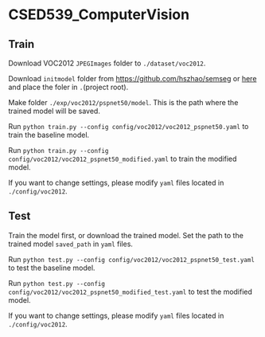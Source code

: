 # CSED539_ComputerVision

## Train
Download VOC2012 `JPEGImages` folder to `./dataset/voc2012`.

Download `initmodel` folder from https://github.com/hszhao/semseg or [here](https://drive.google.com/drive/folders/15wx9vOM0euyizq-M1uINgN0_wjVRf9J3) and place the foler in `.`(project root).

Make folder `./exp/voc2012/pspnet50/model`. This is the path where the trained model will be saved.

Run `python train.py --config config/voc2012/voc2012_pspnet50.yaml` to train the baseline model.

Run `python train.py --config config/voc2012/voc2012_pspnet50_modified.yaml` to train the modified model.

If you want to change settings, please modify `yaml` files located in `./config/voc2012`.

## Test

Train the model first, or download the trained model. Set the path to the trained model `saved_path` in `yaml` files.

Run `python test.py --config config/voc2012/voc2012_pspnet50_test.yaml` to test the baseline model.

Run `python test.py --config config/voc2012/voc2012_pspnet50_modified_test.yaml` to test the modified model.

If you want to change settings, please modify `yaml` files located in `./config/voc2012`.